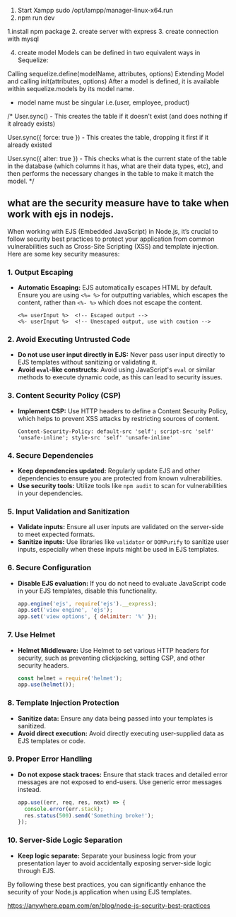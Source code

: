 
1. Start Xampp
sudo /opt/lampp/manager-linux-x64.run
2. npm run dev






1.install npm package
2. create server with express
3. create connection with mysql

4. create model
Models can be defined in two equivalent ways in Sequelize:

Calling sequelize.define(modelName, attributes, options)
Extending Model and calling init(attributes, options)
After a model is defined, it is available within sequelize.models by its model name.

- model name must be singular i.e.(user, employee, product)

/*
User.sync() - This creates the table if it doesn't exist (and does nothing if it already exists)

User.sync({ force: true }) - This creates the table, dropping it first if it already existed

User.sync({ alter: true }) - This checks what is the current state of the table in the database (which columns it has, what are their data types, etc), and then performs the necessary changes in the table to make it match the model.
*/

## what are the security measure have to take when work with ejs in nodejs.

When working with EJS (Embedded JavaScript) in Node.js, it’s crucial to follow security best practices to protect your application from common vulnerabilities such as Cross-Site Scripting (XSS) and template injection. Here are some key security measures:

### 1. Output Escaping
- **Automatic Escaping:** EJS automatically escapes HTML by default. Ensure you are using `<%= %>` for outputting variables, which escapes the content, rather than `<%- %>` which does not escape the content.
  ```ejs
  <%= userInput %>  <!-- Escaped output -->
  <%- userInput %>  <!-- Unescaped output, use with caution -->
  ```

### 2. Avoid Executing Untrusted Code
- **Do not use user input directly in EJS:** Never pass user input directly to EJS templates without sanitizing or validating it.
- **Avoid `eval`-like constructs:** Avoid using JavaScript's `eval` or similar methods to execute dynamic code, as this can lead to security issues.

### 3. Content Security Policy (CSP)
- **Implement CSP:** Use HTTP headers to define a Content Security Policy, which helps to prevent XSS attacks by restricting sources of content.
  ```http
  Content-Security-Policy: default-src 'self'; script-src 'self' 'unsafe-inline'; style-src 'self' 'unsafe-inline'
  ```

### 4. Secure Dependencies
- **Keep dependencies updated:** Regularly update EJS and other dependencies to ensure you are protected from known vulnerabilities.
- **Use security tools:** Utilize tools like `npm audit` to scan for vulnerabilities in your dependencies.

### 5. Input Validation and Sanitization
- **Validate inputs:** Ensure all user inputs are validated on the server-side to meet expected formats.
- **Sanitize inputs:** Use libraries like `validator` or `DOMPurify` to sanitize user inputs, especially when these inputs might be used in EJS templates.

### 6. Secure Configuration
- **Disable EJS evaluation:** If you do not need to evaluate JavaScript code in your EJS templates, disable this functionality.
  ```js
  app.engine('ejs', require('ejs').__express);
  app.set('view engine', 'ejs');
  app.set('view options', { delimiter: '%' });
  ```

### 7. Use Helmet
- **Helmet Middleware:** Use Helmet to set various HTTP headers for security, such as preventing clickjacking, setting CSP, and other security headers.
  ```js
  const helmet = require('helmet');
  app.use(helmet());
  ```

### 8. Template Injection Protection
- **Sanitize data:** Ensure any data being passed into your templates is sanitized.
- **Avoid direct execution:** Avoid directly executing user-supplied data as EJS templates or code.

### 9. Proper Error Handling
- **Do not expose stack traces:** Ensure that stack traces and detailed error messages are not exposed to end-users. Use generic error messages instead.
  ```js
  app.use((err, req, res, next) => {
    console.error(err.stack);
    res.status(500).send('Something broke!');
  });
  ```

### 10. Server-Side Logic Separation
- **Keep logic separate:** Separate your business logic from your presentation layer to avoid accidentally exposing server-side logic through EJS.

By following these best practices, you can significantly enhance the security of your Node.js application when using EJS templates.

https://anywhere.epam.com/en/blog/node-js-security-best-practices
